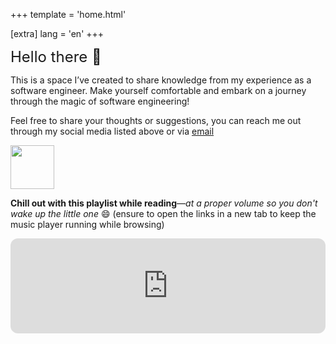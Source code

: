 +++
template = 'home.html'

[extra]
lang = 'en'
+++

<font size="5">Hello there :wave:</font>

This is a space I’ve created to share knowledge from my experience as a software engineer. Make yourself comfortable and embark on a journey through the magic of software engineering!

Feel free to share your thoughts or suggestions, you can reach me out through my social media listed above or via [email](mailto:joaoalber.dev@gmail.com)

<div>
  <img style="margin-left: 0px;" src="https://ucarecdn.com/1db1d8fd-9e32-41b2-b57d-0601dc75e305/" width="70" height="70">
</div>


**Chill out with this playlist while reading**—*at a proper volume so you don't wake up the little one* :smile: (ensure to open the links in a new tab to keep the music player running while browsing)

<iframe style="border-radius:12px" src="https://open.spotify.com/embed/playlist/37i9dQZF1DWWQRwui0ExPn?utm_source=generator" width="100%" height="152" frameBorder="0" allowfullscreen="" allow="autoplay; clipboard-write; encrypted-media; fullscreen; picture-in-picture" loading="lazy"></iframe>
